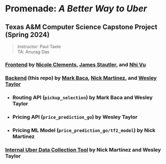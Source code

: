 # Promenade: *A Better Way to Uber*
## Texas A&M Computer Science Capstone Project (Spring 2024)
> Instructor: Paul Taele  
> TA: Anurag Das  
### [Frontend](https://github.com/Tuilanhi/Promenade) by [Nicole Clements](https://github.com/mnclements), [James Stautler](https://github.com/james-stautler), and [Nhi Vu](https://github.com/Tuilanhi)
### [Backend](https://github.com/jamsterwes/promenade-backend) (this repo) by [Mark Baca](https://github.com/markbaca42), [Nick Martinez](https://github.com/Nam0420), and [Wesley Taylor](https://github.com/jamsterwes)
+ ### Routing API (`pickup_selection`) by Mark Baca and Wesley Taylor
+ ### Pricing API (`price_prediction_go`) by Wesley Taylor
+ ### Pricing ML Model (`price_prediction_go/tf2_model`) by Nick Martinez
### [Internal Uber Data Collection Tool](https://github.com/jamsterwes/uber-data-collection) by Nick Martinez and Wesley Taylor